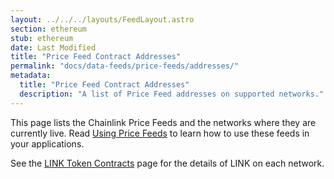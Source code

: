 ```yaml
---
layout: ../../../layouts/FeedLayout.astro
section: ethereum
stub: ethereum
date: Last Modified
title: "Price Feed Contract Addresses"
permalink: "docs/data-feeds/price-feeds/addresses/"
metadata:
  title: "Price Feed Contract Addresses"
  description: "A list of Price Feed addresses on supported networks."
---
```


This page lists the Chainlink Price Feeds and the networks where they are currently live. Read [Using Price Feeds](/docs/data-feeds/price-feeds/) to learn how to use these feeds in your applications.

See the [LINK Token Contracts](/docs/link-token-contracts/) page for the details of LINK on each network.
